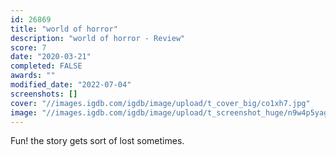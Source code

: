 ```yaml
---
id: 26869
title: "world of horror"
description: "world of horror - Review"
score: 7
date: "2020-03-21"
completed: FALSE
awards: ""
modified_date: "2022-07-04"
screenshots: []
cover: "//images.igdb.com/igdb/image/upload/t_cover_big/co1xh7.jpg"
image: "//images.igdb.com/igdb/image/upload/t_screenshot_huge/n9w4p5yagz8bdr2lx1c0.jpg"
---
```

Fun! the story gets sort of lost sometimes.